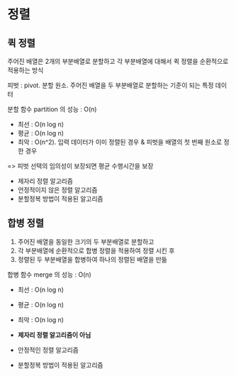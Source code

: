 # 정렬

## 퀵 정렬

주어진 배열은 2개의 부분배열로 분할하고 각 부분배열에 대해서 퀵 정렬을 순환적으로 적용하는 방식

피벗 : pivot. 분할 원소. 주어진 배열을 두 부분배열로 분할하는 기준이 되는 특정 데이터

분할 함수 partition 의 성능 : O(n)

* 최선 : O(n log n)
* 평균 : O(n log n)
* 최악 : O(n^2). 입력 데이터가 이미 정렬된 경우 & 피벗을 배열의 첫 번째 원소로 정한 경우

=> 피벗 선택의 임의성이 보장되면 평균 수행시간을 보장

* 제자리 정렬 알고리즘
* 언정적이지 않은 정렬 알고리즘
* 분할정복 방법이 적용된 알고리즘

## 합병 정렬

1. 주어진 배열을 동일한 크기의 두 부분배열로 분할하고
2. 각 부분배열에 순환적으로 합병 정렬을 적용하여 정렬 시킨 후
3. 정렬된 두 부분배열을 합병하여 하나의 정렬된 배열을 만듦

합병 함수 merge 의 성능 : O(n)

* 최선 : O(n log n)
* 평균 : O(n log n)
* 최악 : O(n log n)

* **제자리 정렬 알고리즘이 아님**
* 안정적인 정렬 알고리즘
* 분할정복 방법이 적용된 알고리즘
